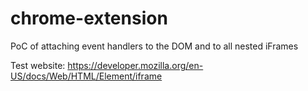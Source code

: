 # chrome-extension
PoC of attaching event handlers to the DOM and to all nested iFrames

Test website: https://developer.mozilla.org/en-US/docs/Web/HTML/Element/iframe
